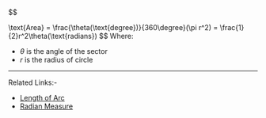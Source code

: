 $$

\text{Area} = \frac{\theta(\text{degree})}{360\degree}(\pi r^2) = \frac{1}{2}r^2\theta(\text{radians})
$$
Where:
- $\theta$ is the angle of the sector
- $r$ is the radius of circle 

---
Related Links:-
- [Length of Arc](Length%20of%20Arc.md) 
- [Radian Measure](Radian%20Measure.md) 